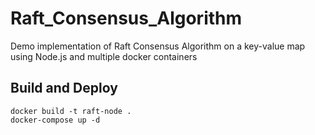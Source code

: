 # Raft_Consensus_Algorithm
Demo implementation of Raft Consensus Algorithm on a key-value map using Node.js and multiple docker containers

## Build and Deploy

```
docker build -t raft-node .
docker-compose up -d
```
